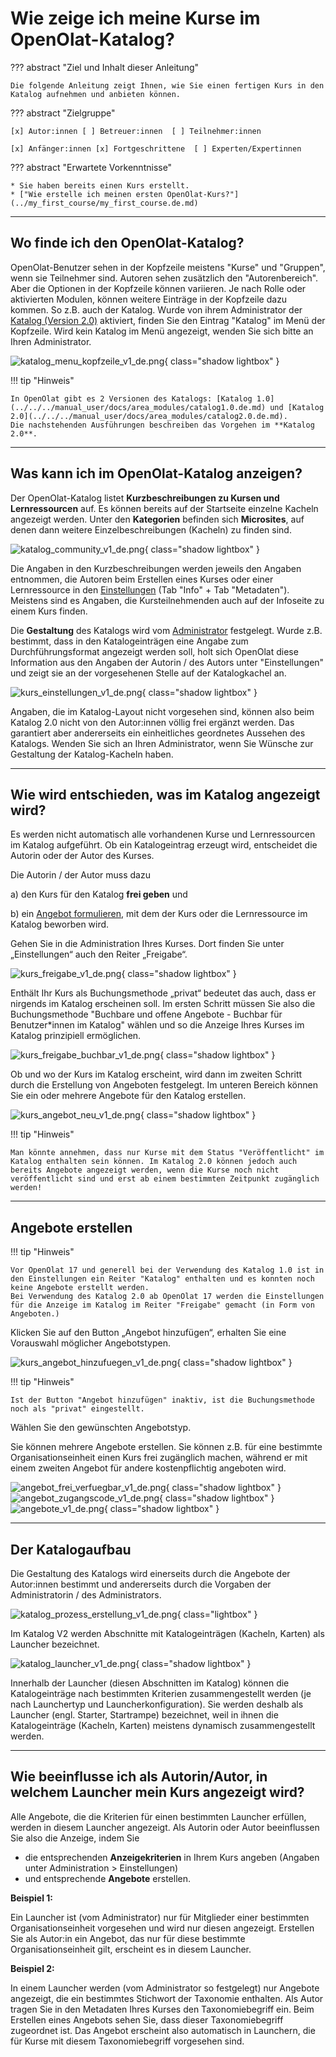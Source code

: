 # Wie zeige ich meine Kurse im OpenOlat-Katalog?

??? abstract "Ziel und Inhalt dieser Anleitung"

    Die folgende Anleitung zeigt Ihnen, wie Sie einen fertigen Kurs in den Katalog aufnehmen und anbieten können.

??? abstract "Zielgruppe"

    [x] Autor:innen [ ] Betreuer:innen  [ ] Teilnehmer:innen

    [x] Anfänger:innen [x] Fortgeschrittene  [ ] Experten/Expertinnen


??? abstract "Erwartete Vorkenntnisse"

    * Sie haben bereits einen Kurs erstellt.
    * ["Wie erstelle ich meinen ersten OpenOlat-Kurs?"](../my_first_course/my_first_course.de.md)
    

---

## Wo finde ich den OpenOlat-Katalog?

OpenOlat-Benutzer sehen in der Kopfzeile meistens "Kurse" und "Gruppen", wenn sie Teilnehmer sind. Autoren sehen zusätzlich den "Autorenbereich". Aber die Optionen in der Kopfzeile können variieren. Je nach Rolle oder aktivierten Modulen, können weitere Einträge in der Kopfzeile dazu kommen. So z.B. auch der Katalog. Wurde von ihrem Administrator der [Katalog (Version 2.0)](../../../manual_user/docs/area_modules/catalog2.0.de.md) aktiviert, finden Sie den Eintrag "Katalog" im Menü der Kopfzeile.	Wird kein Katalog im Menü angezeigt, wenden Sie sich bitte an Ihren Administrator.

![katalog_menu_kopfzeile_v1_de.png](assets/katalog_menu_kopfzeile_v1_de.png){ class="shadow lightbox" }  

!!! tip "Hinweis"

    In OpenOlat gibt es 2 Versionen des Katalogs: [Katalog 1.0](../../../manual_user/docs/area_modules/catalog1.0.de.md) und [Katalog 2.0](../../../manual_user/docs/area_modules/catalog2.0.de.md).
	Die nachstehenden Ausführungen beschreiben das Vorgehen im **Katalog 2.0**.

---

## Was kann ich im OpenOlat-Katalog anzeigen?

Der OpenOlat-Katalog listet **Kurzbeschreibungen zu Kursen und Lernressourcen** auf. Es können bereits auf der Startseite einzelne Kacheln angezeigt werden. Unter den **Kategorien** befinden sich **Microsites**, auf denen dann weitere Einzelbeschreibungen (Kacheln) zu finden sind. 

![katalog_community_v1_de.png](assets/katalog_community_v1_de.png){ class="shadow lightbox" } 

Die Angaben in den Kurzbeschreibungen werden jeweils den Angaben entnommen, die Autoren beim Erstellen eines Kurses oder einer Lernressource in den [Einstellungen](../../../manual_user/docs/learningresources/Course_Settings.de.md) (Tab "Info" + Tab "Metadaten"). Meistens sind es Angaben, die Kursteilnehmenden auch auf der Infoseite zu einem Kurs finden.

Die **Gestaltung** des Katalogs wird vom [Administrator](../../../manual_admin/docs/administration/Modules_Catalog_2.0.de.md) festgelegt. Wurde z.B. bestimmt, dass in den Katalogeinträgen eine Angabe zum Durchführungsformat angezeigt werden soll, holt sich OpenOlat diese Information aus den Angaben der Autorin / des Autors unter "Einstellungen" und zeigt sie an der vorgesehenen Stelle auf der Katalogkachel an.

![kurs_einstellungen_v1_de.png](assets/kurs_einstellungen_v1_de.png){ class="shadow lightbox" } 

Angaben, die im Katalog-Layout nicht vorgesehen sind, können also beim Katalog 2.0 nicht von den Autor:innen völlig frei ergänzt werden. Das garantiert aber andererseits ein einheitliches geordnetes Aussehen des Katalogs. Wenden Sie sich an Ihren Administrator, wenn Sie Wünsche zur Gestaltung der Katalog-Kacheln haben.


---

## Wie wird entschieden, was im Katalog angezeigt wird?

Es werden nicht automatisch alle vorhandenen Kurse und Lernressourcen im Katalog aufgeführt. Ob ein Katalogeintrag erzeugt wird, entscheidet die Autorin oder der Autor des Kurses.

Die Autorin / der Autor  muss dazu

a) den Kurs für den Katalog **frei geben** und

b) ein [Angebot formulieren](../../../manual_user/docs/learningresources/Access_configuration.de.md), mit dem der Kurs oder die Lernressource im Katalog beworben wird.

Gehen Sie in die Administration Ihres Kurses. Dort finden Sie unter „Einstellungen“ auch den Reiter „Freigabe“.

![kurs_freigabe_v1_de.png](assets/kurs_freigabe_v1_de.png){ class="shadow lightbox" }

Enthält Ihr Kurs als Buchungsmethode „privat“ bedeutet das auch, dass er nirgends im Katalog erscheinen soll. Im ersten Schritt müssen Sie also die Buchungsmethode "Buchbare und offene Angebote - Buchbar für Benutzer*innen im Katalog" wählen und so die Anzeige Ihres Kurses im Katalog prinzipiell ermöglichen.

![kurs_freigabe_buchbar_v1_de.png](assets/kurs_freigabe_buchbar_v1_de.png){ class="shadow lightbox" }

Ob und wo der Kurs im Katalog erscheint, wird dann im zweiten Schritt durch die Erstellung von Angeboten festgelegt. Im unteren Bereich können Sie ein oder mehrere Angebote für den Katalog erstellen.

![kurs_angebot_neu_v1_de.png](assets/kurs_angebot_neu_v1_de.png){ class="shadow lightbox" }


!!! tip "Hinweis"

    Man könnte annehmen, dass nur Kurse mit dem Status "Veröffentlicht" im Katalog enthalten sein können. Im Katalog 2.0 können jedoch auch bereits Angebote angezeigt werden, wenn die Kurse noch nicht veröffentlicht sind und erst ab einem bestimmten Zeitpunkt zugänglich werden!

---

## Angebote erstellen 

!!! tip "Hinweis"

    Vor OpenOlat 17 und generell bei der Verwendung des Katalog 1.0 ist in den Einstellungen ein Reiter "Katalog" enthalten und es konnten noch keine Angebote erstellt werden. 
    Bei Verwendung des Katalog 2.0 ab OpenOlat 17 werden die Einstellungen für die Anzeige im Katalog im Reiter "Freigabe" gemacht (in Form von Angeboten.)

Klicken Sie auf den Button „Angebot hinzufügen“, erhalten Sie eine Vorauswahl möglicher Angebotstypen.

![kurs_angebot_hinzufuegen_v1_de.png](assets/kurs_angebot_hinzufuegen_v1_de.png){ class="shadow lightbox" }

!!! tip "Hinweis"

    Ist der Button "Angebot hinzufügen" inaktiv, ist die Buchungsmethode noch als "privat" eingestellt.

Wählen Sie den gewünschten Angebotstyp.

Sie können mehrere Angebote erstellen. Sie können z.B. für eine bestimmte Organisationseinheit einen Kurs frei zugänglich machen, während er mit einem zweiten Angebot für andere kostenpflichtig angeboten wird.

![angebot_frei_verfuegbar_v1_de.png](assets/angebot_frei_verfuegbar_v1_de.png){ class="shadow lightbox" }
![angebot_zugangscode_v1_de.png](assets/angebot_zugangscode_v1_de.png){ class="shadow lightbox" }
![angebote_v1_de.png](assets/angebote_v1_de.png){ class="shadow lightbox" }

---

## Der Katalogaufbau 

Die Gestaltung des Katalogs wird einerseits durch die Angebote der Autor:innen bestimmt und andererseits durch die Vorgaben der Administratorin / des Administrators.

![katalog_prozess_erstellung_v1_de.png](assets/katalog_prozess_erstellung_v1_de.png){ class="lightbox" }

Im Katalog V2 werden Abschnitte mit Katalogeinträgen (Kacheln, Karten) als Launcher bezeichnet.

![katalog_launcher_v1_de.png](assets/katalog_launcher_v1_de.png){ class="shadow lightbox" }

Innerhalb der Launcher (diesen Abschnitten im Katalog) können die Katalogeinträge nach bestimmten Kriterien zusammengestellt werden (je nach Launchertyp und Launcherkonfiguration).
Sie werden deshalb als Launcher (engl. Starter, Startrampe) bezeichnet, weil in ihnen die Katalogeinträge (Kacheln, Karten) meistens dynamisch zusammengestellt werden.

---

## Wie beeinflusse ich als Autorin/Autor, in welchem Launcher mein Kurs angezeigt wird? 

Alle Angebote, die die Kriterien für einen bestimmten Launcher erfüllen, werden in diesem Launcher angezeigt. Als Autorin oder Autor beeinflussen Sie also die Anzeige, indem Sie 

* die entsprechenden **Anzeigekriterien** in Ihrem Kurs angeben (Angaben unter Administration > Einstellungen)
* und entsprechende **Angebote** erstellen.

<b>Beispiel 1:</b>

Ein Launcher ist (vom Administrator) nur für Mitglieder einer bestimmten Organisationseinheit vorgesehen und wird nur diesen angezeigt. Erstellen Sie als Autor:in ein Angebot, das nur für diese bestimmte Organisationseinheit gilt, erscheint es in diesem Launcher.


<b>Beispiel 2:</b>

In einem Launcher werden (vom Administrator so festgelegt) nur Angebote angezeigt, die ein bestimmtes Stichwort der Taxonomie enthalten. Als Autor tragen Sie in den Metadaten Ihres Kurses den Taxonomiebegriff ein. Beim Erstellen eines Angebots sehen Sie, dass dieser Taxonomiebegriff zugeordnet ist. Das Angebot erscheint also automatisch in Launchern, die für Kurse mit diesem Taxonomiebegriff vorgesehen sind.
